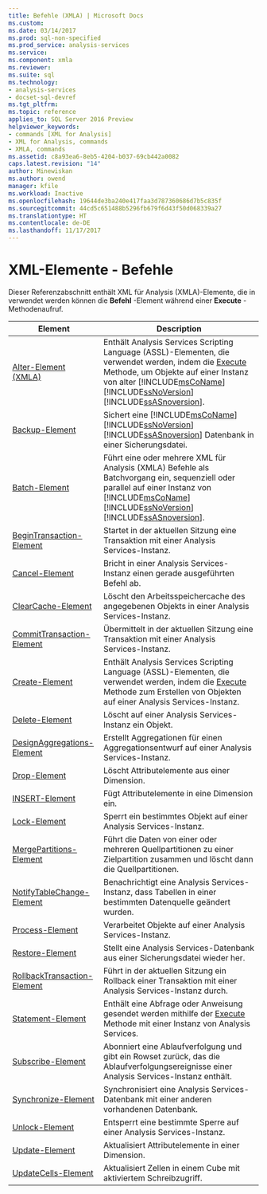```yaml
---
title: Befehle (XMLA) | Microsoft Docs
ms.custom: 
ms.date: 03/14/2017
ms.prod: sql-non-specified
ms.prod_service: analysis-services
ms.service: 
ms.component: xmla
ms.reviewer: 
ms.suite: sql
ms.technology:
- analysis-services
- docset-sql-devref
ms.tgt_pltfrm: 
ms.topic: reference
applies_to: SQL Server 2016 Preview
helpviewer_keywords:
- commands [XML for Analysis]
- XML for Analysis, commands
- XMLA, commands
ms.assetid: c8a93ea6-8eb5-4204-b037-69cb442a0082
caps.latest.revision: "14"
author: Minewiskan
ms.author: owend
manager: kfile
ms.workload: Inactive
ms.openlocfilehash: 19644de3ba240e417faa3d787360686d7b5c835f
ms.sourcegitcommit: 44cd5c651488b5296fb679f6d43f50d068339a27
ms.translationtype: HT
ms.contentlocale: de-DE
ms.lasthandoff: 11/17/2017
---
```

# <a name="xml-elements---commands"></a>XML-Elemente - Befehle
  Dieser Referenzabschnitt enthält XML für Analysis (XMLA)-Elemente, die in verwendet werden können die **Befehl** -Element während einer **Execute** -Methodenaufruf.  
  
|Element|Description|  
|-------------|-----------------|  
|[Alter-Element (XMLA)](../../../analysis-services/xmla/xml-elements-commands/alter-element-xmla.md)|Enthält Analysis Services Scripting Language (ASSL)-Elementen, die verwendet werden, indem die [Execute](../../../analysis-services/xmla/xml-elements-methods-execute.md) Methode, um Objekte auf einer Instanz von alter [!INCLUDE[msCoName](../../../includes/msconame-md.md)] [!INCLUDE[ssNoVersion](../../../includes/ssnoversion-md.md)] [!INCLUDE[ssASnoversion](../../../includes/ssasnoversion-md.md)].|  
|[Backup-Element](../../../analysis-services/xmla/xml-elements-commands/backup-element-xmla.md)|Sichert eine [!INCLUDE[msCoName](../../../includes/msconame-md.md)] [!INCLUDE[ssNoVersion](../../../includes/ssnoversion-md.md)] [!INCLUDE[ssASnoversion](../../../includes/ssasnoversion-md.md)] Datenbank in einer Sicherungsdatei.|  
|[Batch-Element](../../../analysis-services/xmla/xml-elements-commands/batch-element-xmla.md)|Führt eine oder mehrere XML für Analysis (XMLA) Befehle als Batchvorgang ein, sequenziell oder parallel auf einer Instanz von [!INCLUDE[msCoName](../../../includes/msconame-md.md)] [!INCLUDE[ssNoVersion](../../../includes/ssnoversion-md.md)] [!INCLUDE[ssASnoversion](../../../includes/ssasnoversion-md.md)].|  
|[BeginTransaction-Element](../../../analysis-services/xmla/xml-elements-commands/begintransaction-element-xmla.md)|Startet in der aktuellen Sitzung eine Transaktion mit einer Analysis Services-Instanz.|  
|[Cancel-Element](../../../analysis-services/xmla/xml-elements-commands/cancel-element-xmla.md)|Bricht in einer Analysis Services-Instanz einen gerade ausgeführten Befehl ab.|  
|[ClearCache-Element](../../../analysis-services/xmla/xml-elements-commands/clearcache-element-xmla.md)|Löscht den Arbeitsspeichercache des angegebenen Objekts in einer Analysis Services-Instanz.|  
|[CommitTransaction-Element](../../../analysis-services/xmla/xml-elements-commands/committransaction-element-xmla.md)|Übermittelt in der aktuellen Sitzung eine Transaktion mit einer Analysis Services-Instanz.|  
|[Create-Element](../../../analysis-services/xmla/xml-elements-commands/create-element-xmla.md)|Enthält Analysis Services Scripting Language (ASSL)-Elementen, die verwendet werden, indem die [Execute](../../../analysis-services/xmla/xml-elements-methods-execute.md) Methode zum Erstellen von Objekten auf einer Analysis Services-Instanz.|  
|[Delete-Element](../../../analysis-services/xmla/xml-elements-commands/delete-element-xmla.md)|Löscht auf einer Analysis Services-Instanz ein Objekt.|  
|[DesignAggregations-Element](../../../analysis-services/xmla/xml-elements-commands/designaggregations-element-xmla.md)|Erstellt Aggregationen für einen Aggregationsentwurf auf einer Analysis Services-Instanz.|  
|[Drop-Element](../../../analysis-services/xmla/xml-elements-commands/drop-element-xmla.md)|Löscht Attributelemente aus einer Dimension.|  
|[INSERT-Element](../../../analysis-services/xmla/xml-elements-commands/insert-element-xmla.md)|Fügt Attributelemente in eine Dimension ein.|  
|[Lock-Element](../../../analysis-services/xmla/xml-elements-commands/lock-element-xmla.md)|Sperrt ein bestimmtes Objekt auf einer Analysis Services-Instanz.|  
|[MergePartitions-Element](../../../analysis-services/xmla/xml-elements-commands/mergepartitions-element-xmla.md)|Führt die Daten von einer oder mehreren Quellpartitionen zu einer Zielpartition zusammen und löscht dann die Quellpartitionen.|  
|[NotifyTableChange-Element](../../../analysis-services/xmla/xml-elements-commands/notifytablechange-element-xmla.md)|Benachrichtigt eine Analysis Services-Instanz, dass Tabellen in einer bestimmten Datenquelle geändert wurden.|  
|[Process-Element](../../../analysis-services/xmla/xml-elements-commands/process-element-xmla.md)|Verarbeitet Objekte auf einer Analysis Services-Instanz.|  
|[Restore-Element](../../../analysis-services/xmla/xml-elements-commands/restore-element-xmla.md)|Stellt eine Analysis Services-Datenbank aus einer Sicherungsdatei wieder her.|  
|[RollbackTransaction-Element](../../../analysis-services/xmla/xml-elements-commands/rollbacktransaction-element-xmla.md)|Führt in der aktuellen Sitzung ein Rollback einer Transaktion mit einer Analysis Services-Instanz durch.|  
|[Statement-Element](../../../analysis-services/xmla/xml-elements-commands/statement-element-xmla.md)|Enthält eine Abfrage oder Anweisung gesendet werden mithilfe der [Execute](../../../analysis-services/xmla/xml-elements-methods-execute.md) Methode mit einer Instanz von Analysis Services.|  
|[Subscribe-Element](../../../analysis-services/xmla/xml-elements-commands/subscribe-element-xmla.md)|Abonniert eine Ablaufverfolgung und gibt ein Rowset zurück, das die Ablaufverfolgungsereignisse einer Analysis Services-Instanz enthält.|  
|[Synchronize-Element](../../../analysis-services/xmla/xml-elements-commands/synchronize-element-xmla.md)|Synchronisiert eine Analysis Services-Datenbank mit einer anderen vorhandenen Datenbank.|  
|[Unlock-Element](../../../analysis-services/xmla/xml-elements-commands/unlock-element-xmla.md)|Entsperrt eine bestimmte Sperre auf einer Analysis Services-Instanz.|  
|[Update-Element](../../../analysis-services/xmla/xml-elements-commands/update-element-xmla.md)|Aktualisiert Attributelemente in einer Dimension.|  
|[UpdateCells-Element](../../../analysis-services/xmla/xml-elements-commands/updatecells-element-xmla.md)|Aktualisiert Zellen in einem Cube mit aktiviertem Schreibzugriff.|  
  
  
